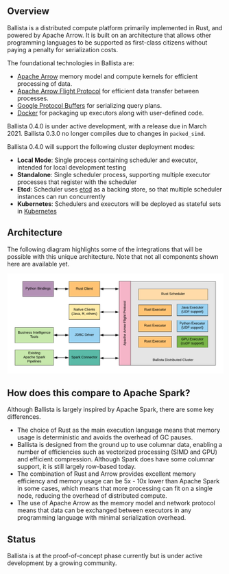 
## Overview

Ballista is a distributed compute platform primarily implemented in Rust, and powered by Apache Arrow. It is 
built on an architecture that allows other programming languages to be supported as first-class citizens without paying
a penalty for serialization costs.

The foundational technologies in Ballista are:

- [Apache Arrow](https://arrow.apache.org/) memory model and compute kernels for efficient processing of data.
- [Apache Arrow Flight Protocol](https://arrow.apache.org/blog/2019/10/13/introducing-arrow-flight/) for efficient data transfer between processes.
- [Google Protocol Buffers](https://developers.google.com/protocol-buffers) for serializing query plans.
- [Docker](https://www.docker.com/) for packaging up executors along with user-defined code.

Ballista 0.4.0 is under active development, with a release due in March 2021. Ballista 0.3.0 no longer compiles due
to changes in `packed_simd`.

Ballista 0.4.0 will support the following cluster deployment modes:

- **Local Mode**: Single process containing scheduler and executor, intended for local development testing
- **Standalone**: Single scheduler process, supporting multiple executor processes that register with the scheduler
- **Etcd**: Scheduler uses [etcd](https://etcd.io/) as a backing store, so that multiple scheduler instances can run concurrently
- **Kubernetes**: Schedulers and executors will be deployed as stateful sets in [Kubernetes](https://kubernetes.io/)

## Architecture

The following diagram highlights some of the integrations that will be possible with this unique architecture. Note that not all components shown here are available yet.

![Ballista Architecture Diagram](img/ballista-architecture.png)

## How does this compare to Apache Spark?

Although Ballista is largely inspired by Apache Spark, there are some key differences.

- The choice of Rust as the main execution language means that memory usage is deterministic and avoids the overhead of GC pauses.
- Ballista is designed from the ground up to use columnar data, enabling a number of efficiencies such as vectorized 
processing (SIMD and GPU) and efficient compression. Although Spark does have some columnar support, it is still 
largely row-based today.
- The combination of Rust and Arrow provides excellent memory efficiency and memory usage can be 5x - 10x lower than Apache Spark in some cases, which means that more processing can fit on a single node, reducing the overhead of distributed compute.
- The use of Apache Arrow as the memory model and network protocol means that data can be exchanged between executors in any programming language with minimal serialization overhead.
  
## Status

Ballista is at the proof-of-concept phase currently but is under active development by a growing community.